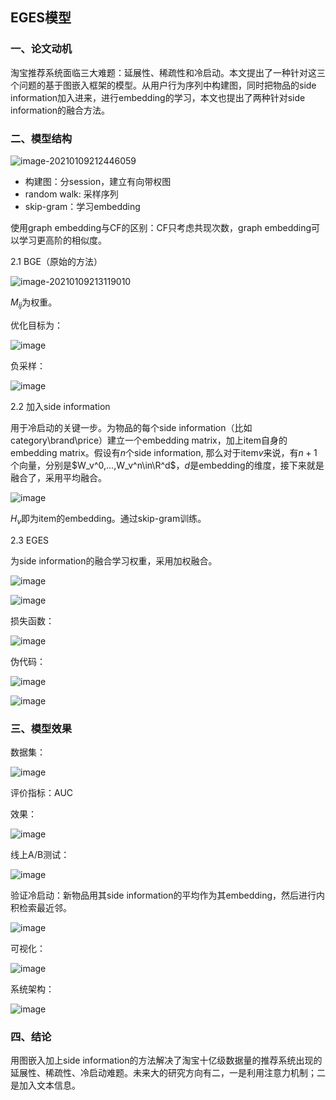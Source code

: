 ## EGES模型

### 一、论文动机

淘宝推荐系统面临三大难题：延展性、稀疏性和冷启动。本文提出了一种针对这三个问题的基于图嵌入框架的模型。从用户行为序列中构建图，同时把物品的side information加入进来，进行embedding的学习，本文也提出了两种针对side information的融合方法。

### 二、模型结构

![image-20210109212446059](../fig/image-20210109212446059.png)

- 构建图：分session，建立有向带权图
- random walk: 采样序列
- skip-gram：学习embedding

使用graph embedding与CF的区别：CF只考虑共现次数，graph embedding可以学习更高阶的相似度。

2.1 BGE（原始的方法）

![image-20210109213119010](../fig/image-20210109213119010.png)

$M_{ij}$为权重。

优化目标为：

![image](../fig/image-202101092155.png)

负采样：

![image](../fig/image-202101092159.png)

2.2 加入side information

用于冷启动的关键一步。为物品的每个side information（比如category\brand\price）建立一个embedding matrix，加上item自身的embedding matrix。假设有$n$个side information, 那么对于item$v$来说，有$n+1$个向量，分别是$W_v^0,...,W_v^n\in\R^d$，$d$是embedding的维度，接下来就是融合了，采用平均融合。

![image](../fig/image-202101092203.png)

$H_v$即为item的embedding。通过skip-gram训练。

2.3 EGES

为side information的融合学习权重，采用加权融合。

![image](../fig/image-202101092205.png)

![image](../fig/image-202101092206.png)

损失函数：

![image](../fig/image-202101092207.png)

伪代码：

![image](../fig/image-202101092208.png)

![image](../fig/image-202101092209.png)

### 三、模型效果

数据集：

![image](../fig/image-202101092210.png)

评价指标：AUC

效果：

![image](../fig/image-202101092211.png)

线上A/B测试：

![image](../fig/image-202101092212.png.)

验证冷启动：新物品用其side information的平均作为其embedding，然后进行内积检索最近邻。

![image](../fig/image-202101092213.png)

可视化：

![image](../fig/image-202101092215.png)

系统架构：

![image](../fig/image-202101092216.png)

### 四、结论

用图嵌入加上side information的方法解决了淘宝十亿级数据量的推荐系统出现的延展性、稀疏性、冷启动难题。未来大的研究方向有二，一是利用注意力机制；二是加入文本信息。